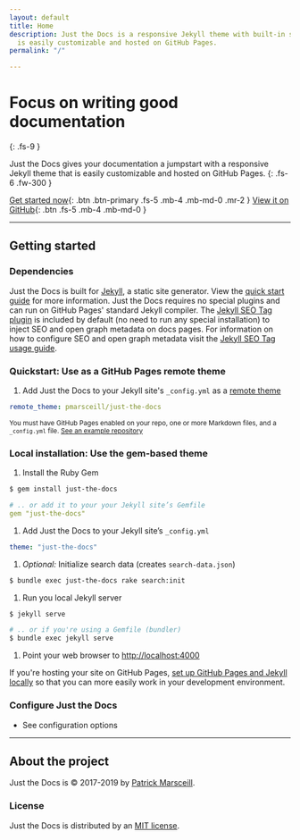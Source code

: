 ```yaml
---
layout: default
title: Home
description: Just the Docs is a responsive Jekyll theme with built-in search that
  is easily customizable and hosted on GitHub Pages.
permalink: "/"

---
```

# Focus on writing good documentation

{: .fs-9 }

Just the Docs gives your documentation a jumpstart with a responsive Jekyll theme that is easily customizable and hosted on GitHub Pages. {: .fs-6 .fw-300 }

[Get started now](#getting-started){: .btn .btn-primary .fs-5 .mb-4 .mb-md-0 .mr-2 } [View it on GitHub](https://github.com/pmarsceill/just-the-docs){: .btn .fs-5 .mb-4 .mb-md-0 }

***

## Getting started

### Dependencies

Just the Docs is built for [Jekyll](https://jekyllrb.com), a static site generator. View the [quick start guide](https://jekyllrb.com/docs/) for more information. Just the Docs requires no special plugins and can run on GitHub Pages' standard Jekyll compiler. The [Jekyll SEO Tag plugin](https://github.com/jekyll/jekyll-seo-tag) is included by default (no need to run any special installation) to inject SEO and open graph metadata on docs pages. For information on how to configure SEO and open graph metadata visit the [Jekyll SEO Tag usage guide](https://jekyll.github.io/jekyll-seo-tag/usage/).

### Quickstart: Use as a GitHub Pages remote theme

1. Add Just the Docs to your Jekyll site's `_config.yml` as a [remote theme](https://blog.github.com/2017-11-29-use-any-theme-with-github-pages/)

```yaml
remote_theme: pmarsceill/just-the-docs
```

<small>You must have GitHub Pages enabled on your repo, one or more Markdown files, and a `_config.yml` file. [See an example repository](https://github.com/pmarsceill/jtd-remote)</small>

### Local installation: Use the gem-based theme

1. Install the Ruby Gem

```bash
$ gem install just-the-docs
```

```yaml
# .. or add it to your your Jekyll site’s Gemfile
gem "just-the-docs"
```

1. Add Just the Docs to your Jekyll site’s `_config.yml`

```yaml
theme: "just-the-docs"
```

1. _Optional:_ Initialize search data (creates `search-data.json`)

```bash
$ bundle exec just-the-docs rake search:init
```

1. Run you local Jekyll server

```bash
$ jekyll serve
```

```bash
# .. or if you're using a Gemfile (bundler)
$ bundle exec jekyll serve
```

1. Point your web browser to [http://localhost:4000](http://localhost:4000)

If you're hosting your site on GitHub Pages, [set up GitHub Pages and Jekyll locally](https://help.github.com/en/articles/setting-up-your-github-pages-site-locally-with-jekyll) so that you can more easily work in your development environment.

### Configure Just the Docs

* See configuration options

***

## About the project

Just the Docs is © 2017-2019 by [Patrick Marsceill](http://patrickmarsceill.com).

### License

Just the Docs is distributed by an [MIT license](https://github.com/pmarsceill/just-the-docs/tree/master/LICENSE.txt).